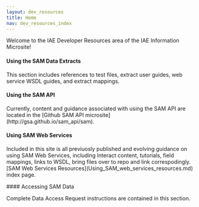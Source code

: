 ```yaml
---
layout: dev_resources
title: Home
nav: dev_resources_index
---
```

Welcome to the IAE Developer Resources area of the IAE Information Microsite!

#### Using the SAM Data Extracts
<p>This section includes references to test files, extract user guides, web service WSDL guides, and extract mappings. </p>

#### Using the SAM API
<p>Currently, content and guidance associated with using the SAM API are located in the [Github SAM API microsite](http://gsa.github.io/sam_api/sam).
</p>

#### Using SAM Web Services
<p>Included in this site is all previuosly published and evolving guidance on using SAM Web Services, including Interact content, tutorials, field mappings, links to WSDL, bring files over to repo and link correspodingly. 
[SAM Web Services Resources](Using_SAM_web_services_resources.md) index page.
</p>
#### Accessing SAM Data
<p>Complete Data Access Request instructions are contained in this section.
</p>



